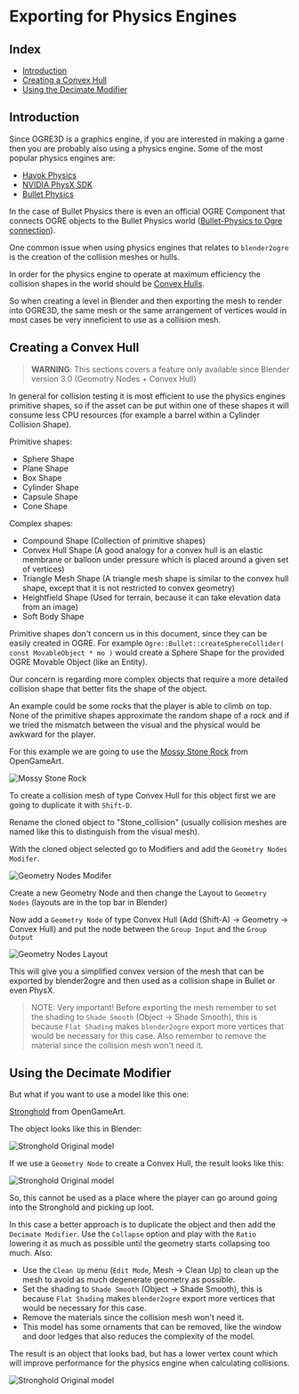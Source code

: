 
# Exporting for Physics Engines

## Index
 - [Introduction](#introduction)
 - [Creating a Convex Hull](#creating-a-convex-hull)
 - [Using the Decimate Modifier](#using-the-decimate-modifier)

## Introduction
Since OGRE3D is a graphics engine, if you are interested in making a game then you are probably also using a physics engine.
Some of the most popular physics engines are:
 - [Havok Physics](https://www.havok.com/)
 - [NVIDIA PhysX SDK](https://github.com/NVIDIAGameWorks/PhysX)
 - [Bullet Physics](https://pybullet.org/wordpress/)

In the case of Bullet Physics there is even an official OGRE Component that connects OGRE objects to the Bullet Physics world ([Bullet-Physics to Ogre connection](https://ogrecave.github.io/ogre/api/13/group___bullet.html#details)).

One common issue when using physics engines that relates to `blender2ogre` is the creation of the collision meshes or hulls.

In order for the physics engine to operate at maximum efficiency the collision shapes in the world should be [Convex Hulls](https://en.wikipedia.org/wiki/Convex_hull).

So when creating a level in Blender and then exporting the mesh to render into OGRE3D, the same mesh or the same arrangement of vertices would in most cases be very inneficient to use as a collision mesh.

## Creating a Convex Hull
> **WARNING**: This sections covers a feature only available since Blender version 3.0 (Geomotry Nodes + Convex Hull)

In general for collision testing it is most efficient to use the physics engines primitive shapes, so if the asset can be put within one of these shapes it will consume less CPU resources (for example a barrel within a Cylinder Collision Shape).

Primitive shapes:
 - Sphere Shape
 - Plane Shape
 - Box Shape
 - Cylinder Shape
 - Capsule Shape
 - Cone Shape

Complex shapes:
 - Compound Shape (Collection of primitive shapes)
 - Convex Hull Shape (A good analogy for a convex hull is an elastic membrane or balloon under pressure which is placed around a given set of vertices)
 - Triangle Mesh Shape (A triangle mesh shape is similar to the convex hull shape, except that it is not restricted to convex geometry)
 - Heightfield Shape (Used for terrain, because it can take elevation data from an image)
 - Soft Body Shape

Primitive shapes don't concern us in this document, since they can be easily created in OGRE.
For example `Ogre::Bullet::createSphereCollider( const MovableObject * mo )` would create a Sphere Shape for the provided OGRE Movable Object (like an Entity).

Our concern is regarding more complex objects that require a more detailed collision shape that better fits the shape of the object.

An example could be some rocks that the player is able to climb on top. 
None of the primitive shapes approximate the random shape of a rock and if we tried the mismatch between the visual and the physical would be awkward for the player.

For this example we are going to use the [Mossy Stone Rock](https://opengameart.org/content/mossy-stone-rock) from OpenGameArt.

![Mossy Stone Rock](images/physics/stone-mesh.png)

To create a collision mesh of type Convex Hull for this object first we are going to duplicate it with `Shift-D`.

Rename the cloned object to "Stone_collision" (usually collision meshes are named like this to distinguish from the visual mesh).

With the cloned object selected go to Modifiers and add the `Geometry Nodes Modifer`.

![Geometry Nodes Modifer](images/physics/geometry-nodes1.png)

Create a new Geometry Node and then change the Layout to `Geometry Nodes` (layouts are in the top bar in Blender)

Now add a `Geometry Node` of type Convex Hull (Add (Shift-A) -> Geometry -> Convex Hull) and put the node between the `Group Input` and the `Group Output`

![Geometry Nodes Layout](images/physics/geometry-nodes2.png)

This will give you a simplified convex version of the mesh that can be exported by blender2ogre and then used as a collision shape in Bullet or even PhysX.

> NOTE: Very important!
Before exporting the mesh remember to set the shading to `Shade Smooth` (Object -> Shade Smooth), this is because `Flat Shading` makes `blender2ogre` export more vertices that would be necessary for this case.
Also remember to remove the material since the collision mesh won't need it.

## Using the Decimate Modifier
But what if you want to use a model like this one:

[Stronghold](https://opengameart.org/content/stronghold) from OpenGameArt.

The object looks like this in Blender:

![Stronghold Original model](images/physics/stronghold1.png)

If we use a `Geometry Node` to create a Convex Hull, the result looks like this:

![Stronghold Original model](images/physics/stronghold2.png)

So, this cannot be used as a place where the player can go around going into the Stronghold and picking up loot.

In this case a better approach is to duplicate the object and then add the `Decimate Modifier`.
Use the `Collapse` option and play with the `Ratio` lowering it as much as possible until the geometry starts collapsing too much.
Also:
 - Use the `Clean Up` menu (`Edit Mode`, Mesh -> Clean Up) to clean up the mesh to avoid as much degenerate geometry as possible.
 - Set the shading to `Shade Smooth` (Object -> Shade Smooth), this is because `Flat Shading` makes `blender2ogre` export more vertices that would be necessary for this case.
 - Remove the materials since the collision mesh won't need it.
 - This model has some ornaments that can be removed, like the window and door ledges that also reduces the complexity of the model.

The result is an object that looks bad, but has a lower vertex count which will improve performance for the physics engine when calculating collisions.

![Stronghold Original model](images/physics/stronghold3.png)


